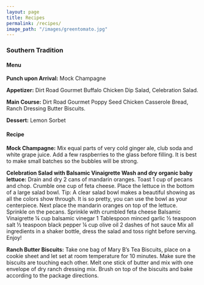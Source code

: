 ```yaml
---
layout: page
title: Recipes
permalink: /recipes/
image_path: "/images/greentomato.jpg"
---
```

### Southern Tradition

#### Menu
**Punch upon Arrival:** Mock Champagne

**Appetizer:** Dirt Road Gourmet Buffalo Chicken Dip Salad, Celebration Salad.

**Main Course:** Dirt Road Gourmet Poppy Seed Chicken Casserole Bread, Ranch Dressing Butter Biscuits.

**Dessert:** Lemon Sorbet

#### Recipe
**Mock Champagne:** Mix equal parts of very cold ginger ale, club soda and white grape juice. Add a few raspberries to the glass before filling. It is best to make small batches so the bubbles will be strong.

**Celebration Salad with Balsamic Vinaigrette Wash and dry organic baby lettuce:** Drain and dry 2 cans of mandarin oranges. Toast 1 cup of pecans and chop. Crumble one cup of feta cheese. Place the lettuce in the bottom of a large salad bowl. Tip: A clear salad bowl makes a beautiful showing as all the colors show through. It is so pretty, you can use the bowl as your centerpiece. Next place the mandarin oranges on top of the lettuce. Sprinkle on the pecans. Sprinkle with crumbled feta cheese Balsamic Vinaigrette ¼ cup balsamic vinegar 1 Tablespoon minced garlic ½ teaspoon salt ½ teaspoon black pepper ¼ cup olive oil 2 dashes of hot sauce Mix all ingredients in a shaker bottle, dress the salad and toss right before serving. Enjoy!

**Ranch Butter Biscuits:** Take one bag of Mary B’s Tea Biscuits, place on a cookie sheet and let set at room temperature for 10 minutes. Make sure the biscuits are touching each other. Melt one stick of butter and mix with one envelope of dry ranch dressing mix. Brush on top of the biscuits and bake according to the package directions.
